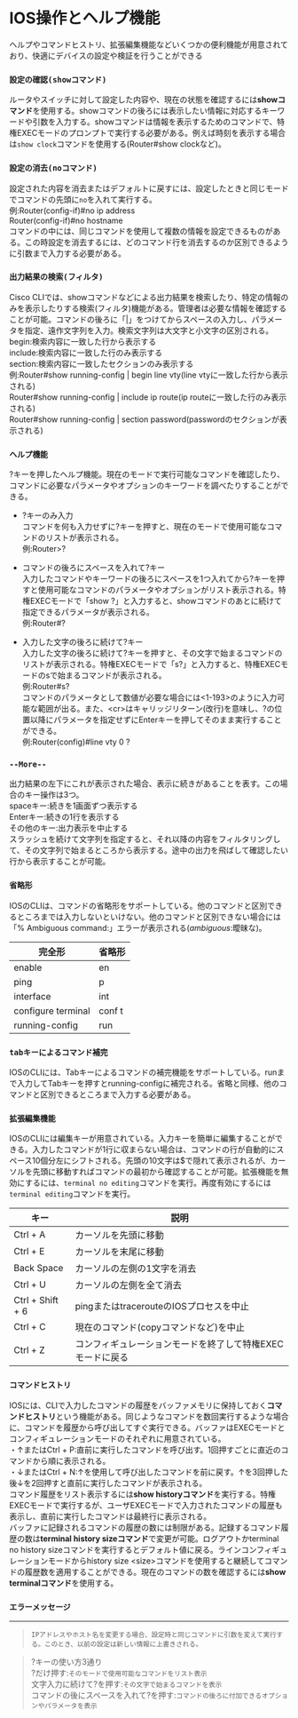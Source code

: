 # IOS操作とヘルプ機能
ヘルプやコマンドヒストリ、拡張編集機能などいくつかの便利機能が用意されており、快適にデバイスの設定や検証を行うことができる

### `設定の確認(showコマンド)`
ルータやスイッチに対して設定した内容や、現在の状態を確認するには**showコマンド**を使用する。showコマンドの後ろには表示したい情報に対応するキーワードや引数を入力する。showコマンドは情報を表示するためのコマンドで、特権EXECモードのプロンプトで実行する必要がある。例えば時刻を表示する場合は`show clock`コマンドを使用する(Router#show clockなど)。

### `設定の消去(noコマンド)`
設定された内容を消去またはデフォルトに戻すには、設定したときと同じモードでコマンドの先頭に`no`を入れて実行する。  
例:Router(config-if)#no ip address  
Router(config-if)#no hostname  
コマンドの中には、同じコマンドを使用して複数の情報を設定できるものがある。この時設定を消去するには、どのコマンド行を消去するのか区別できるように引数まで入力する必要がある。

### `出力結果の検索(フィルタ)`
Cisco CLIでは、showコマンドなどによる出力結果を検索したり、特定の情報のみを表示したりする検索(フィルタ)機能がある。管理者は必要な情報を確認することが可能。コマンドの後ろに「|」をつけてからスペースの入力し、パラメータを指定、遠作文字列を入力。検索文字列は大文字と小文字の区別される。  
begin:検索内容に一致した行から表示する  
include:検索内容に一致した行のみ表示する  
section:検索内容に一致したセクションのみ表示する  
例:Router#show running-config | begin line vty(line vtyに一致した行から表示される)  
Router#show running-config | include ip route(ip routeに一致した行のみ表示される)  
Router#show running-config | section password(passwordのセクションが表示される)

### `ヘルプ機能`
?キーを押したヘルプ機能。現在のモードで実行可能なコマンドを確認したり、コマンドに必要なパラメータやオプションのキーワードを調べたりすることができる。

- ?キーのみ入力  
コマンドを何も入力せずに?キーを押すと、現在のモードで使用可能なコマンドのリストが表示される。  
例:Router>?

- コマンドの後ろにスペースを入れて?キー  
入力したコマンドやキーワードの後ろにスペースを1つ入れてから?キーを押すと使用可能なコマンドのパラメータやオプションがリスト表示される。特権EXECモードで「show ?」と入力すると、showコマンドのあとに続けて指定できるパラメータが表示される。  
例:Router#?

- 入力した文字の後ろに続けて?キー  
入力した文字の後ろに続けて?キーを押すと、その文字で始まるコマンドのリストが表示される。特権EXECモードで「s?」と入力すると、特権EXECモードのsで始まるコマンドが表示される。  
例:Router#s?  
コマンドのパラメータとして数値が必要な場合には<1-193>のように入力可能な範囲が出る。また、\<cr>はキャリッジリターン(改行)を意味し、?の位置以降にパラメータを指定せずにEnterキーを押してそのまま実行することができる。  
例:Router(config)#line vty 0 ?

### `--More--`
出力結果の左下にこれが表示された場合、表示に続きがあることを表す。この場合のキー操作は3つ。  
spaceキー:続きを1画面ずつ表示する  
Enterキー:続きの1行を表示する  
その他のキー:出力表示を中止する  
スラッシュを続けて文字列を指定すると、それ以降の内容をフィルタリングして、その文字列で始まるところから表示する。途中の出力を飛ばして確認したい行から表示することが可能。

### `省略形`
IOSのCLIは、コマンドの省略形をサポートしている。他のコマンドと区別できるところまでは入力しないといけない。他のコマンドと区別できない場合には「% Ambiguous command:」エラーが表示される(*ambiguous*:曖昧な)。

|完全形             |省略形 |
|------------------|------|
|enable            |en    |
|ping              |p     |
|interface         |int   |
|configure terminal|conf t|
|running-config    |run   |


### `tabキーによるコマンド補完`
IOSのCLIには、Tabキーによるコマンドの補完機能をサポートしている。runまで入力してTabキーを押すとrunning-configに補完される。省略と同様、他のコマンドと区別できるところまで入力する必要がある。

### `拡張編集機能`
IOSのCLIには編集キーが用意されている。入力キーを簡単に編集することができる。入力したコマンドが1行に収まらない場合は、コマンドの行が自動的にスペース10個分左にシフトされる。先頭の10文字は$で隠れて表示されるが、カーソルを先頭に移動すればコマンドの最初から確認することが可能。拡張機能を無効にするには、`terminal no editing`コマンドを実行。再度有効にするには`terminal editing`コマンドを実行。

|キー             |説明                                             |
|----------------|------------------------------------------------|
|Ctrl + A        |カーソルを先頭に移動                               |
|Ctrl + E        |カーソルを末尾に移動                               |
|Back Space      |カーソルの左側の1文字を消去                         |
|Ctrl + U        |カーソルの左側を全て消去                            |
|Ctrl + Shift + 6|pingまたはtracerouteのIOSプロセスを中止             |
|Ctrl + C        |現在のコマンド(copyコマンドなど)を中止                |
|Ctrl + Z        |コンフィギュレーションモードを終了して特権EXECモードに戻る|

### `コマンドヒストリ`
IOSには、CLIで入力したコマンドの履歴をバッファメモリに保持しておく**コマンドヒストリ**という機能がある。同じようなコマンドを数回実行するような場合に、コマンドを履歴から呼び出してすぐ実行できる。バッファはEXECモードとコンフィギュレーションモードのそれぞれに用意されている。  
・↑またはCtrl + P:直前に実行したコマンドを呼び出す。1回押すごとに直近のコマンドから順に表示される。  
・↓またはCtrl + N:↑を使用して呼び出したコマンドを前に戻す。↑を3回押した後↓を2回押すと直前に実行したコマンドが表示される。  
コマンド履歴をリスト表示するには**show historyコマンド**を実行する。特権EXECモードで実行するが、ユーザEXECモードで入力されたコマンドの履歴も表示し、直前に実行したコマンドは最終行に表示される。  
バッファに記録されるコマンドの履歴の数には制限がある。記録するコマンド履歴の数は**terminal history sizeコマンド**で変更が可能。ログアウトかterminal no history sizeコマンドを実行するとデフォルト値に戻る。ラインコンフィギュレーションモードからhistory size \<size>コマンドを使用すると継続してコマンドの履歴数を適用することができる。現在のコマンドの数を確認するには**show terminalコマンド**を使用する。

### `エラーメッセージ`

---
> `IPアドレスやホスト名を変更する場合、設定時と同じコマンドに引数を変えて実行する。このとき、以前の設定は新しい情報に上書きされる。`

> ?キーの使い方3通り  
> ?だけ押す:`そのモードで使用可能なコマンドをリスト表示`  
> 文字入力に続けて?を押す:`その文字で始まるコマンドを表示`  
> コマンドの後にスペースを入れて?を押す:`コマンドの後ろに付加できるオプションやパラメータを表示`
